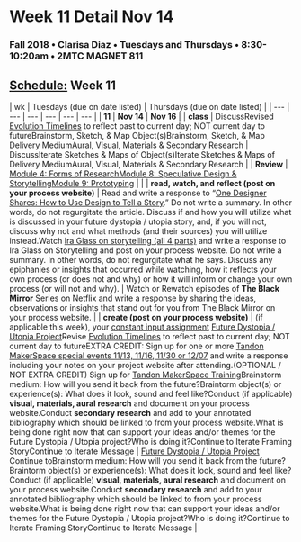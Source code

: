 # Week 11 Detail Nov 14

### Fall 2018 • Clarisa Diaz • Tuesdays and Thursdays • 8:30-10:20am • 2MTC MAGNET 811

## [Schedule:](./) Week 11

| wk | Tuesdays \(due on date listed\) | Thursdays \(due on date listed\) |
| --- | --- | --- | --- | --- | --- |
| **11** | **Nov 14** | **Nov 16** |
| **class** | DiscussRevised [Evolution Timelines](../assignments/evolution-timeline.md) to reflect past to current day; NOT current day to futureBrainstorm, Sketch, & Map Object\(s\)Brainstorm, Sketch, & Map Delivery MediumAural, Visual, Materials & Secondary Research |  DiscussIterate Sketches & Maps of Object\(s\)Iterate Sketches & Maps of Delivery MediumAural, Visual, Materials & Secondary Research |
| **Review** | [Module 4: Forms of Research](http://teaching.polishedsolid.com/ip/mod4/content/index.html)[Module 8: Speculative Design & Storytelling](http://teaching.polishedsolid.com/ip/mod8/content/index.html)[Module 9: Prototyping](http://teaching.polishedsolid.com/ip/mod9/content/index.html) |  |
| **read, watch, and reflect \(post on your process website\)** | Read and write a response to “[One Designer Shares: How to Use Design to Tell a Story](http://www.howdesign.com/design-creativity/storytelling/).” Do not write a summary. In other words, do not regurgitate the article. Discuss if and how you will utilize what is discussed in your future dystopia / utopia story, and, if you will not, discuss why not and what methods \(and their sources\) you will utilize instead.Watch [Ira Glass on storytelling \(all 4 parts\)](https://www.youtube.com/watch?v=5pFI9UuC_fc&list=PLE108783228F1E008) and write a response to Ira Glass on Storytelling and post on your process website. Do not write a summary. In other words, do not regurgitate what he says. Discuss any epiphanies or insights that occurred while watching, how it reflects your own process \(or does not and why\) or how it will inform or change your own process \(or will not and why\). | Watch or Rewatch episodes of **The Black Mirror** Series on Netflix and write a response by sharing the ideas, observations or insights that stand out for you from The Black Mirror on your process website. |
| **create \(post on your process website\)** |  \(if applicable this week\), your [constant input assignment](../assignments/constant-input-or-output.md)   [Future Dystopia / Utopia Project](../projects/future-dystopia-utopia-project.md)Revise [Evolution Timelines](../assignments/evolution-timeline.md) to reflect past to current day; NOT current day to futureEXTRA CREDIT: Sign up for one or more [Tandon MakerSpace special events 11/13, 11/16, 11/30 or 12/07](http://engineering.nyu.edu/life/student-resources/makerspace) and write a response including your notes on your project website after attending.\(OPTIONAL / NOT EXTRA CREDIT\) Sign up for [Tandon MakerSpace Training](https://wp.nyu.edu/makerspace/training-calendar)Brainstorm medium: How will you send it back from the future?Braintorm object\(s\) or experience\(s\): What does it look, sound and feel like?Conduct \(if applicable\) **visual, materials, aural research** and document on your process website.Conduct **secondary research** and add to your annotated bibliography which should be linked to from your process website.What is being done right now that can support your ideas and/or themes for the Future Dystopia / Utopia project?Who is doing it?Continue to Iterate Framing StoryContinue to Iterate Message | [Future Dystopia / Utopia Project](../projects/future-dystopia-utopia-project.md) Continue toBrainstorm medium: How will you send it back from the future?Braintorm object\(s\) or experience\(s\): What does it look, sound and feel like?Conduct \(if applicable\) **visual, materials, aural research** and document on your process website.Conduct **secondary research** and add to your annotated bibliography which should be linked to from your process website.What is being done right now that can support your ideas and/or themes for the Future Dystopia / Utopia project?Who is doing it?Continue to Iterate Framing StoryContinue to Iterate Message |

